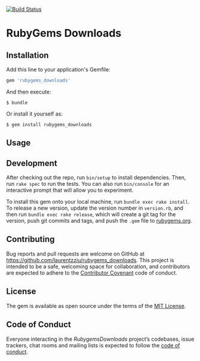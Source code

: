 [![Build Status](https://travis-ci.org/laurentzziu/rubygems_downloads.svg?branch=master)](https://travis-ci.org/laurentzziu/rubygems_downloads)

# RubyGems Downloads

## Installation

Add this line to your application's Gemfile:

```ruby
gem 'rubygems_downloads'
```

And then execute:

    $ bundle

Or install it yourself as:

    $ gem install rubygems_downloads

## Usage

## Development

After checking out the repo, run `bin/setup` to install dependencies. Then, run `rake spec` to run the tests. You can also run `bin/console` for an interactive prompt that will allow you to experiment.

To install this gem onto your local machine, run `bundle exec rake install`. To release a new version, update the version number in `version.rb`, and then run `bundle exec rake release`, which will create a git tag for the version, push git commits and tags, and push the `.gem` file to [rubygems.org](https://rubygems.org).

## Contributing

Bug reports and pull requests are welcome on GitHub at https://github.com/laurentzziu/rubygems_downloads. This project is intended to be a safe, welcoming space for collaboration, and contributors are expected to adhere to the [Contributor Covenant](http://contributor-covenant.org) code of conduct.

## License

The gem is available as open source under the terms of the [MIT License](https://opensource.org/licenses/MIT).

## Code of Conduct

Everyone interacting in the _RubygemsDownloads_ project’s codebases, issue trackers, chat rooms and mailing lists is expected to follow the [code of conduct](https://github.com/laurentzziu/rubygems_downloads/blob/master/CODE_OF_CONDUCT.md).
